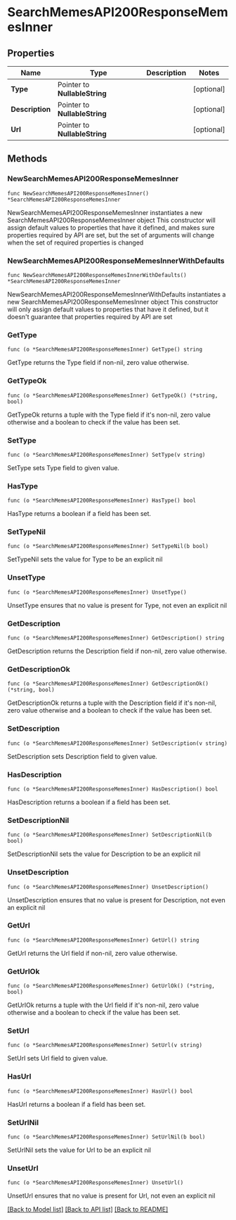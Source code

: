 # SearchMemesAPI200ResponseMemesInner

## Properties

Name | Type | Description | Notes
------------ | ------------- | ------------- | -------------
**Type** | Pointer to **NullableString** |  | [optional] 
**Description** | Pointer to **NullableString** |  | [optional] 
**Url** | Pointer to **NullableString** |  | [optional] 

## Methods

### NewSearchMemesAPI200ResponseMemesInner

`func NewSearchMemesAPI200ResponseMemesInner() *SearchMemesAPI200ResponseMemesInner`

NewSearchMemesAPI200ResponseMemesInner instantiates a new SearchMemesAPI200ResponseMemesInner object
This constructor will assign default values to properties that have it defined,
and makes sure properties required by API are set, but the set of arguments
will change when the set of required properties is changed

### NewSearchMemesAPI200ResponseMemesInnerWithDefaults

`func NewSearchMemesAPI200ResponseMemesInnerWithDefaults() *SearchMemesAPI200ResponseMemesInner`

NewSearchMemesAPI200ResponseMemesInnerWithDefaults instantiates a new SearchMemesAPI200ResponseMemesInner object
This constructor will only assign default values to properties that have it defined,
but it doesn't guarantee that properties required by API are set

### GetType

`func (o *SearchMemesAPI200ResponseMemesInner) GetType() string`

GetType returns the Type field if non-nil, zero value otherwise.

### GetTypeOk

`func (o *SearchMemesAPI200ResponseMemesInner) GetTypeOk() (*string, bool)`

GetTypeOk returns a tuple with the Type field if it's non-nil, zero value otherwise
and a boolean to check if the value has been set.

### SetType

`func (o *SearchMemesAPI200ResponseMemesInner) SetType(v string)`

SetType sets Type field to given value.

### HasType

`func (o *SearchMemesAPI200ResponseMemesInner) HasType() bool`

HasType returns a boolean if a field has been set.

### SetTypeNil

`func (o *SearchMemesAPI200ResponseMemesInner) SetTypeNil(b bool)`

 SetTypeNil sets the value for Type to be an explicit nil

### UnsetType
`func (o *SearchMemesAPI200ResponseMemesInner) UnsetType()`

UnsetType ensures that no value is present for Type, not even an explicit nil
### GetDescription

`func (o *SearchMemesAPI200ResponseMemesInner) GetDescription() string`

GetDescription returns the Description field if non-nil, zero value otherwise.

### GetDescriptionOk

`func (o *SearchMemesAPI200ResponseMemesInner) GetDescriptionOk() (*string, bool)`

GetDescriptionOk returns a tuple with the Description field if it's non-nil, zero value otherwise
and a boolean to check if the value has been set.

### SetDescription

`func (o *SearchMemesAPI200ResponseMemesInner) SetDescription(v string)`

SetDescription sets Description field to given value.

### HasDescription

`func (o *SearchMemesAPI200ResponseMemesInner) HasDescription() bool`

HasDescription returns a boolean if a field has been set.

### SetDescriptionNil

`func (o *SearchMemesAPI200ResponseMemesInner) SetDescriptionNil(b bool)`

 SetDescriptionNil sets the value for Description to be an explicit nil

### UnsetDescription
`func (o *SearchMemesAPI200ResponseMemesInner) UnsetDescription()`

UnsetDescription ensures that no value is present for Description, not even an explicit nil
### GetUrl

`func (o *SearchMemesAPI200ResponseMemesInner) GetUrl() string`

GetUrl returns the Url field if non-nil, zero value otherwise.

### GetUrlOk

`func (o *SearchMemesAPI200ResponseMemesInner) GetUrlOk() (*string, bool)`

GetUrlOk returns a tuple with the Url field if it's non-nil, zero value otherwise
and a boolean to check if the value has been set.

### SetUrl

`func (o *SearchMemesAPI200ResponseMemesInner) SetUrl(v string)`

SetUrl sets Url field to given value.

### HasUrl

`func (o *SearchMemesAPI200ResponseMemesInner) HasUrl() bool`

HasUrl returns a boolean if a field has been set.

### SetUrlNil

`func (o *SearchMemesAPI200ResponseMemesInner) SetUrlNil(b bool)`

 SetUrlNil sets the value for Url to be an explicit nil

### UnsetUrl
`func (o *SearchMemesAPI200ResponseMemesInner) UnsetUrl()`

UnsetUrl ensures that no value is present for Url, not even an explicit nil

[[Back to Model list]](../README.md#documentation-for-models) [[Back to API list]](../README.md#documentation-for-api-endpoints) [[Back to README]](../README.md)


